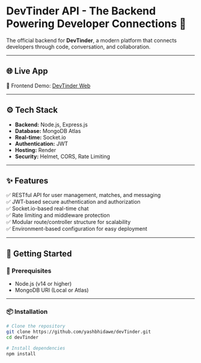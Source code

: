 # DevTinder API - The Backend Powering Developer Connections 🔧

The official backend for **DevTinder**, a modern platform that connects developers through code, conversation, and collaboration.

---

## 🌐 Live App

🔗 Frontend Demo: [DevTinder Web](https://tinder-for-geeks.vercel.app/)

---

## ⚙️ Tech Stack

- **Backend:** Node.js, Express.js
- **Database:** MongoDB Atlas
- **Real-time:** Socket.io
- **Authentication:** JWT
- **Hosting:** Render
- **Security:** Helmet, CORS, Rate Limiting

---

## ✨ Features

✅ RESTful API for user management, matches, and messaging  
✅ JWT-based secure authentication and authorization  
✅ Socket.io-based real-time chat  
✅ Rate limiting and middleware protection  
✅ Modular route/controller structure for scalability  
✅ Environment-based configuration for easy deployment

---

## 🚀 Getting Started

### 🔧 Prerequisites

- Node.js (v14 or higher)
- MongoDB URI (Local or Atlas)

---

### 📦 Installation

```bash
# Clone the repository
git clone https://github.com/yashbhidawe/devTinder.git
cd devTinder

# Install dependencies
npm install
```
